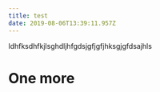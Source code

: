 ```yaml
---
title: test
date: 2019-08-06T13:39:11.957Z
---
```

ldhfksdhfkjlsghdljhfgdsjgfjgfjhksgjgfdsajhls

# One more


